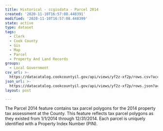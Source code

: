 ```yaml
---
title: Historical - ccgisdata - Parcel 2014
created: '2020-11-10T16:57:08.448391'
modified: '2020-11-10T16:57:08.448399'
state: active
type: dataset
tags:
  - Clerk
  - Cook County
  - Gis
  - Map
  - Parcel
  - Property And Land Records
groups:
  - Local Government
csv_url: >-
  https://datacatalog.cookcountyil.gov/api/views/yf2z-xf2p/rows.csv?accessType=DOWNLOAD
json_url: >-
  https://datacatalog.cookcountyil.gov/api/views/yf2z-xf2p/rows.json?accessType=DOWNLOAD
layout: post

---
```

The Parcel 2014 feature contains tax parcel polygons for the 2014 property tax assessment at the County. This feature reflects tax parcel polygons as they existed from 1/1/2014 through 12/31/2014. Each parcel is uniquely identified with a Property Index Number (PIN).
